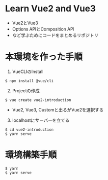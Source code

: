 # Learn Vue2 and Vue3

- Vue2とVue3
- Options APIとComposition API
- など学ぶためにコードをまとめるリポジトリ

# 本環境を作った手順

1. VueCLIのInstall
```
$ npm install @vue/cli
```

2. Projectの作成
```
$ vue create vue2-introduction
```
- Vue2, Vue3, Customと出るがVue2を選択する

3. localhostにサーバーを立てる
```
$ cd vue2-introduction
$ yarn serve
```

# 環境構築手順

```
$ yarn
$ yarn serve
```